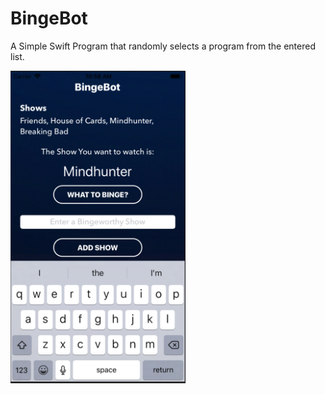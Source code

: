 # BingeBot
A Simple Swift Program that randomly selects a program from the entered list.


<img src = "Images/BingeBpt%20screenshot.png"  height = "500" >

